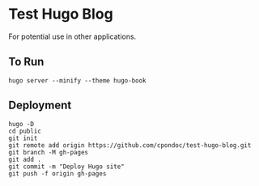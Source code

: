 # Test Hugo Blog

For potential use in other applications.

## To Run

```
hugo server --minify --theme hugo-book
```

## Deployment

```
hugo -D
cd public
git init
git remote add origin https://github.com/cpondoc/test-hugo-blog.git
git branch -M gh-pages
git add .
git commit -m "Deploy Hugo site"
git push -f origin gh-pages
```